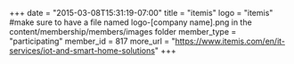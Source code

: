 +++
date = "2015-03-08T15:31:19-07:00"
title = "itemis"
logo = "itemis" #make sure to have a file named logo-[company name].png in the content/membership/members/images folder
member_type = "participating"
member_id = 817
more_url = "https://www.itemis.com/en/it-services/iot-and-smart-home-solutions"
+++


